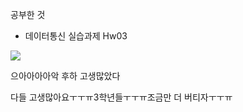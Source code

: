 공부한 것
- 데이터통신 실습과제 Hw03

 <img src="https://img1.daumcdn.net/thumb/R1280x0/?scode=mtistory2&fname=https%3A%2F%2Fk.kakaocdn.net%2Fdn%2FFrvZc%2FbtqD2cnMgZo%2Fj5knfRlsqk4kjqGNx2WWZ1%2Fimg.png"/>
 
 으아아아아악 후하 고생많았다

다들 고생많아요ㅜㅜㅠ3학년들ㅜㅜㅠ조금만 더 버티자ㅜㅜㅠ
